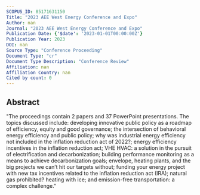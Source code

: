 ```yaml
---
SCOPUS_ID: 85171631150
Title: "2023 AEE West Energy Conference and Expo"
Author: nan
Journal: "2023 AEE West Energy Conference and Expo"
Publication Date: {'$date': '2023-01-01T00:00:00Z'}
Publication Year: 2023
DOI: nan
Source Type: "Conference Proceeding"
Document Type: "cr"
Document Type Description: "Conference Review"
Affiliation: nan
Affiliation Country: nan
Cited by count: 0
---
```


## Abstract
"The proceedings contain 2 papers and 37 PowerPoint presentations. The topics discussed include: developing innovative public policy as a roadmap of efficiency, equity and good governance; the intersection of behavioral energy efficiency and public policy; why was industrial energy efficiency not included in the inflation reduction act of 2022?; energy efficiency incentives in the inflation reduction act; VHE HVAC: a solution in the pursuit of electrification and decarbonization; building performance monitoring as a means to achieve decarbonization goals; envelope, heating plants, and the big projects we can’t hit our targets without; funding your energy project with new tax incentives related to the inflation reduction act (IRA); natural gas prohibited? heating with ice; and emission-free transportation: a complex challenge."
